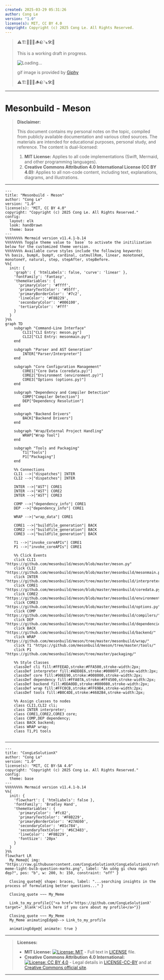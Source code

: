 ```yaml
---
created: 2025-03-29 05:31:26
author: Cong Le
version: "1.0"
license(s): MIT, CC BY 4.0
copyright: Copyright (c) 2025 Cong Le. All Rights Reserved.
---
```



> ⚠️🏗️🚧🦺🧱🪵🪨🪚🛠️👷
> 
> This is a working draft in progress.
> 
> ![Loading...](https://media0.giphy.com/media/v1.Y2lkPTc5MGI3NjExdnV3bnh4cW5mbGt6ZTdzMHZ2MnVkcDM4aDA4MTJ0cGltdGdvZnJ4MyZlcD12MV9pbnRlcm5hbF9naWZfYnlfaWQmY3Q9Zw/3o6UB5ZDBxaZwiL7RC/giphy.gif)
> 
> gif image is provided by [Giphy](https://giphy.com)
> 
> ⚠️🏗️🚧🦺🧱🪵🪨🪚🛠️👷

----


# Mesonbuild - Meson
> **Disclaimer:**
>
> This document contains my personal notes on the topic,
> compiled from publicly available documentation and various cited sources.
> The materials are intended for educational purposes, personal study, and reference.
> The content is dual-licensed:
> 1. **MIT License:** Applies to all code implementations (Swift, Mermaid, and other programming languages).
> 2. **Creative Commons Attribution 4.0 International License (CC BY 4.0):** Applies to all non-code content, including text, explanations, diagrams, and illustrations.
---


```mermaid
---
title: "Mesonbuild - Meson"
author: "Cong Le"
version: "1.0"
license(s): "MIT, CC BY 4.0"
copyright: "Copyright (c) 2025 Cong Le. All Rights Reserved."
config:
  layout: elk
  look: handDrawn
  theme: base
---
%%%%%%%% Mermaid version v11.4.1-b.14
%%%%%%%% Toggle theme value to `base` to activate the initilization below for the customized theme version.
%%%%%%%% Available curve styles include the following keywords:
%% basis, bumpX, bumpY, cardinal, catmullRom, linear, monotoneX, monotoneY, natural, step, stepAfter, stepBefore.
%%{
  init: {
    'graph': { 'htmlLabels': false, 'curve': 'linear' },
    'fontFamily': 'Fantasy',
    'themeVariables': {
      'primaryColor': '#ffff',
      'primaryTextColor': '#55ff',
      'primaryBorderColor': '#7c2',
      'lineColor': '#F8B229',
      'secondaryColor': '#006100',
      'tertiaryColor': '#fff'
    }
  }
}%%
graph TD
    subgraph "Command-Line Interface"
        CLI1["CLI Entry: meson.py"]
        CLI2["CLI Entry: mesonmain.py"]
    end

    subgraph "Parser and AST Generation"
        INTER["Parser/Interpreter"]
    end

    subgraph "Core Configuration Management"
        CORE1["Core Data (coredata.py)"]
        CORE2["Environment (environment.py)"]
        CORE3["Options (options.py)"]
    end

    subgraph "Dependency and Compiler Detection"
        COMP["Compiler Detection"]
        DEP["Dependency Resolution"]
    end

    subgraph "Backend Drivers"
        BACK["Backend Drivers"]
    end

    subgraph "Wrap/External Project Handling"
        WRAP["Wrap Tool"]
    end

    subgraph "Tools and Packaging"
        T1["Tools"]
        P1["Packaging"]
    end

    %% Connections
    CLI1 -->|"dispatches"| INTER
    CLI2 -->|"dispatches"| INTER

    INTER -->|"AST"| CORE1
    INTER -->|"AST"| CORE2
    INTER -->|"AST"| CORE3

    COMP -->|"dependency_info"| CORE1
    DEP -->|"dependency_info"| CORE1

    WRAP -->|"wrap_data"| CORE1

    CORE1 -->|"buildfile_generation"| BACK
    CORE2 -->|"buildfile_generation"| BACK
    CORE3 -->|"buildfile_generation"| BACK

    T1 -->|"invoke_coreAPIs"| CORE1
    P1 -->|"invoke_coreAPIs"| CORE1

    %% Click Events
    click CLI1 "https://github.com/mesonbuild/meson/blob/master/meson.py"
    click CLI2 "https://github.com/mesonbuild/meson/blob/master/mesonbuild/mesonmain.py"
    click INTER "https://github.com/mesonbuild/meson/tree/master/mesonbuild/interpreter/"
    click CORE1 "https://github.com/mesonbuild/meson/blob/master/mesonbuild/coredata.py"
    click CORE2 "https://github.com/mesonbuild/meson/blob/master/mesonbuild/environment.py"
    click CORE3 "https://github.com/mesonbuild/meson/blob/master/mesonbuild/options.py"
    click COMP "https://github.com/mesonbuild/meson/tree/master/mesonbuild/compilers/"
    click DEP "https://github.com/mesonbuild/meson/tree/master/mesonbuild/dependencies/"
    click BACK "https://github.com/mesonbuild/meson/tree/master/mesonbuild/backend/"
    click WRAP "https://github.com/mesonbuild/meson/tree/master/mesonbuild/wrap/"
    click T1 "https://github.com/mesonbuild/meson/tree/master/tools/"
    click P1 "https://github.com/mesonbuild/meson/tree/master/packaging/"

    %% Style Classes
    classDef cli fill:#FFEEAD,stroke:#FFA500,stroke-width:2px;
    classDef interpreter fill:#ADD8E6,stroke:#0000FF,stroke-width:2px;
    classDef core fill:#90EE90,stroke:#008000,stroke-width:2px;
    classDef dependency fill:#FFA07A,stroke:#FF4500,stroke-width:2px;
    classDef backend fill:#DDA0DD,stroke:#800080,stroke-width:2px;
    classDef wrap fill:#FFC0CB,stroke:#FF69B4,stroke-width:2px;
    classDef tools fill:#B0C4DE,stroke:#4682B4,stroke-width:2px;

    %% Assign classes to nodes
    class CLI1,CLI2 cli;
    class INTER interpreter;
    class CORE1,CORE2,CORE3 core;
    class COMP,DEP dependency;
    class BACK backend;
    class WRAP wrap;
    class T1,P1 tools
    
```




---

<!-- 
```mermaid
%% Current Mermaid version
info
```  -->


```mermaid
---
title: "CongLeSolutionX"
author: "Cong Le"
version: "1.0"
license(s): "MIT, CC BY-SA 4.0"
copyright: "Copyright (c) 2025 Cong Le. All Rights Reserved."
config:
  theme: base
---
%%%%%%%% Mermaid version v11.4.1-b.14
%%{
  init: {
    'flowchart': { 'htmlLabels': false },
    'fontFamily': 'Bradley Hand',
    'themeVariables': {
      'primaryColor': '#fc82',
      'primaryTextColor': '#F8B229',
      'primaryBorderColor': '#27AE60',
      'secondaryColor': '#81c784',
      'secondaryTextColor': '#6C3483',
      'lineColor': '#F8B229',
      'fontSize': '20px'
    }
  }
}%%
flowchart LR
  My_Meme@{ img: "https://raw.githubusercontent.com/CongLeSolutionX/CongLeSolutionX/refs/heads/main/assets/images/My-meme-light-bulb-question-marks.png", label: "Ăn uống gì chưa ngừi đẹp?", pos: "b", w: 200, h: 150, constraint: "off" }

  Closing_quote@{ shape: braces, label: "...searching insights in the process of formulating better questions..." }

  Closing_quote ~~~ My_Meme
    
  Link_to_my_profile{{"<a href='https://github.com/CongLeSolutionX' target='_blank'>Click here if you care about my profile</a>"}}

  Closing_quote ~~~ My_Meme
  My_Meme animatingEdge@--> Link_to_my_profile
  
  animatingEdge@{ animate: true }

```

---
> **Licenses:**
>
> - **MIT License:**  [![License: MIT](https://img.shields.io/badge/License-MIT-yellow.svg)](LICENSE) - Full text in [LICENSE](LICENSE) file.
> - **Creative Commons Attribution 4.0 International:** [![License: CC BY 4.0](https://licensebuttons.net/l/by/4.0/88x31.png)](LICENSE-CC-BY) - Legal details in [LICENSE-CC-BY](LICENSE-CC-BY) and at [Creative Commons official site](http://creativecommons.org/licenses/by/4.0/).
> 
---
